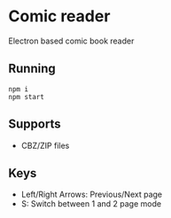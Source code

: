 # Comic reader

Electron based comic book reader

## Running

    npm i
    npm start
    
## Supports

- CBZ/ZIP files

## Keys

- Left/Right Arrows: Previous/Next page
- S: Switch between 1 and 2 page mode
